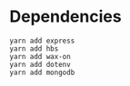 # Dependencies
```
yarn add express
yarn add hbs
yarn add wax-on
yarn add dotenv
yarn add mongodb
```
